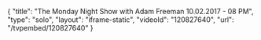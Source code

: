 {
    "title": "The Monday Night Show with Adam Freeman 10.02.2017 - 08 PM",
    "type": "solo",
    "layout": "iframe-static",
    "videoId": "120827640",
    "url": "\/tvpembed\/120827640"
}